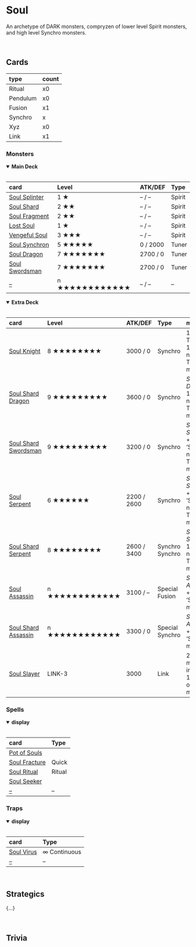 # Soul

An archetype of DARK monsters, compryzen of lower level Spirit monsters, and high level Synchro monsters.


<br>


## Cards

| type | count |
| :--- | :---- |
| Ritual | x0 |
| Pendulum | x0 |
| Fusion | x1 |
| Synchro | x |
| Xyz | x0 |
| Link | x1 |

### Monsters

<details open>
  <summary> <b> Main Deck </b> </summary> <br>

| card | Level | ATK/DEF | Type |
| :--- | :---- | :------ | :--- |
| [Soul Splinter](../cards/monsters/standard/Soul%20Splinter.md) | 1 ★ | – / – | Spirit |
| [Soul Shard](../cards/monsters/standard/Soul%20Shard.md) | 2 ★★ | – / – | Spirit |
| [Soul Fragment](../cards/monsters/standard/Soul%20Fragment.md) | 2 ★★ | – / – | Spirit |
| [Lost Soul](../cards/monsters/standard/Lost%20Soul.md) | 1 ★ | – / – | Spirit |
| [Vengeful Soul](../cards/monsters/standard/Vengeful%20Soul.md) | 3 ★★★ | – / – | Spirit |
| [Soul Synchron](../cards/monsters/standard/Soul%20Synchron.md) | 5 ★★★★★ | 0 / 2000 | Tuner |
| [Soul Dragon](../cards/monsters/standard/Soul%20Dragon.md) | 7 ★★★★★★★ | 2700 / 0 | Tuner |
| [Soul Swordsman](../cards/monsters/standard/Soul%20Swordsman.md) | 7 ★★★★★★★ | 2700 / 0 | Tuner |
| [–](../cards/monsters/standard/–.md) | n ★★★★★★★★★★★★ | – / – | – |

</details>

<details open>
  <summary> <b> Extra Deck </b> </summary> <br>

| card | Level | ATK/DEF | Type | material |
| :--- | :---- | :------ | :--- | :------- |
| [Soul Knight](../cards/monsters/synchro/Soul%20Knight.md) | 8 ★★★★★★★★ | 3000 / 0 | Synchro | 1 ‘Soul’ Tuner + 1+ ‘Soul’ non-Tuner monsters |
| [Soul Shard Dragon](../cards/monsters/synchro/Soul%20Shard%20Dragon.md) | 9 ★★★★★★★★★ | 3600 / 0 | Synchro | *Soul Dragon* + 1+ ‘Soul’ non-Tuner monsters |
| [Soul Shard Swordsman](../cards/monsters/synchro/Soul%20Shard%20Swordsman.md) | 9 ★★★★★★★★★ | 3200 / 0 | Synchro | *Soul Sworsman* + 1+ ‘Soul’ non-Tuner monsters |
| [Soul Serpent](../cards/monsters/synchro/Soul%20Serpent.md) | 6 ★★★★★★ | 2200 / 2600 | Synchro | *Soul Synchron* + 1+ ‘Soul’ non-Tuner monsters |
| [Soul Shard Serpent](../cards/monsters/synchro/Soul%20Shard%20Serpent.md) | 8 ★★★★★★★★ | 2600 / 3400 | Synchro Synchro | *Soul Serpent* + 1+ ‘Soul’ non-Tuner monsters |
| [Soul Assassin](../cards/monsters/fusion/Soul%20Assassin.md) | n ★★★★★★★★★★★★ | 3100 / – | Special Fusion | *Shadow Assassin* + 1+ 1+ ‘Soul’ monsters |
| [Soul Shard Assassin](../cards/monsters/synchro/Soul%20Shard%20Assassin.md) | n ★★★★★★★★★★★★ | 3300 / 0 | Special Synchro | *Soul Assassin* + 1+ ‘Soul’ monsters |
| [Soul Slayer](../cards/monsters/synchro/Soul%20Slayer.md) | LINK-3 | 3000 | Link | 2+ ‘Soul’ monsters, including 1 Level 8 or higher monster |

</details>

### Spells

<details open>
  <summary> <b> display </b> </summary> <br>

| card | Type |
| :--- | :--- |
| [Pot of Souls](../cards/spells/–/–.md) | |
| [Soul Fracture](../cards/spells/–/–.md) | Quick |
| [Soul Ritual](../cards/spells/–/–.md) | Ritual |
| [Soul Seeker](../cards/spells/–/–.md) | |
| [–](../cards/spells/–/–.md) | – |

</details>

### Traps

<details open>
  <summary> <b> display </b> </summary> <br>

| card | Type |
| :--- | :--- |
| [Soul Virus](../cards/traps/–/Soul%20Virus.md) | ∞ Continuous |
| [–](../cards/traps/–/–.md) | – |

</details>


<br>


## Strategics

{...}


<br>


## Trivia
